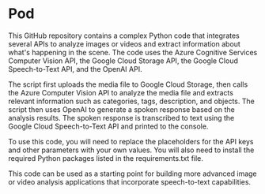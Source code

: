 # Pod
This GitHub repository contains a complex Python code that integrates several APIs to analyze images or videos and extract information about what's happening in the scene. The code uses the Azure Cognitive Services Computer Vision API, the Google Cloud Storage API, the Google Cloud Speech-to-Text API, and the OpenAI API.

The script first uploads the media file to Google Cloud Storage, then calls the Azure Computer Vision API to analyze the media file and extracts relevant information such as categories, tags, description, and objects. The script then uses OpenAI to generate a spoken response based on the analysis results. The spoken response is transcribed to text using the Google Cloud Speech-to-Text API and printed to the console.

To use this code, you will need to replace the placeholders for the API keys and other parameters with your own values. You will also need to install the required Python packages listed in the requirements.txt file.

This code can be used as a starting point for building more advanced image or video analysis applications that incorporate speech-to-text capabilities.
